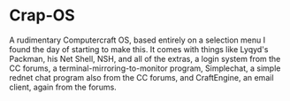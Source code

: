 # Crap-OS
A rudimentary Computercraft OS, based entirely on a selection menu I found the day of starting to make this. It comes with things like Lyqyd's Packman, his Net Shell, NSH, and all of the extras, a login system from the CC forums, a terminal-mirroring-to-monitor program, Simplechat, a simple rednet chat program also from the CC forums, and CraftEngine, an email client, again from the forums.
